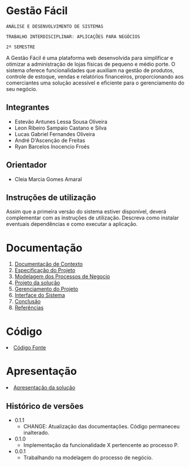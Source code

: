 # Gestão Fácil

`ANÁLISE E DESENVOLVIMENTO DE SISTEMAS`

`TRABALHO INTERDISCIPLINAR: APLICAÇÕES PARA NEGÓCIOS`

`2º SEMESTRE`

A Gestão Fácil é uma plataforma web desenvolvida para simplificar e otimizar a administração de lojas físicas de pequeno e médio porte. O sistema oferece funcionalidades que auxiliam na gestão de produtos, controle de estoque, vendas e relatórios financeiros, proporcionando aos comerciantes uma solução acessível e eficiente para o gerenciamento do seu negócio.

## Integrantes

* Estevão Antunes Lessa Sousa Oliveira
* Leon Ribeiro Sampaio Castano e Silva
* Lucas Gabriel Fernandes Oliveira
* André D'Ascenção de Freitas
* Ryan Barcelos Inocencio Froés

## Orientador

* Cleia Marcia Gomes Amaral

## Instruções de utilização

Assim que a primeira versão do sistema estiver disponível, deverá complementar com as instruções de utilização. Descreva como instalar eventuais dependências e como executar a aplicação.

# Documentação

<ol>
<li><a href="docs/1-Contexto.md"> Documentação de Contexto</a></li>
<li><a href="docs/2-Especificação.md"> Especificação do Projeto</a></li>
<li><a href="docs/3-Modelagem-Processos-Negócio.md"> Modelagem dos Processos de Negocio</a></li>
<li><a href="docs/4-Projeto-Solucao.md"> Projeto da solução</a></li>
<li><a href="docs/5-Gerenciamento-Projeto.md"> Gerenciamento do Projeto</a></li>
<li><a href="docs/6-Interface-Sistema.md"> Interface do Sistema</a></li>
<li><a href="docs/7-Conclusão.md"> Conclusão</a></li>
<li><a href="docs/8-Referências.md"> Referências</a></li>
</ol>

# Código

<li><a href="src/README.md"> Código Fonte</a></li>

# Apresentação

<li><a href="https://github.com/ICEI-PUC-Minas-PBR-ADS/pbr-ads-2025-1-p2-tiapn-t1-1053100-gestao-facil/blob/c0cfb905cbe3984a3035be02c14f4c71fcecdab0/docs/Apresentacao-GestaoFacil.pdf"> Apresentação da solução</a></li>

## Histórico de versões

* 0.1.1
    * CHANGE: Atualização das documentações. Código permaneceu inalterado.
* 0.1.0
    * Implementação da funcionalidade X pertencente ao processo P.
* 0.0.1
    * Trabalhando na modelagem do processo de negócio.

